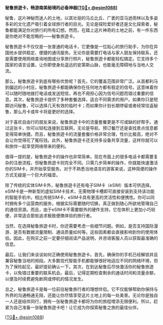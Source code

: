 **秘鲁旅遊卡，畅游南美秘境的必备神器[[TG💪+ @esim1088](https://t.me/s/esim1088)]**

秘鲁，这片神秘而迷人的土地，以其壮丽的马丘比丘、广袤的亚马逊雨林以及多姿多彩的文化遗产吸引着全球旅行者的目光。无论是探险爱好者还是文化探索者，秘鲁都能满足你对旅行的所有幻想。然而，在踏上这片神奇的土地之前，有一件东西是你绝对不能忽略的——秘鲁旅遊卡。

秘鲁旅遊卡不仅仅是一张普通的电话卡，它更像是一位贴心的旅行助手，为你在异国他乡提供稳定、便捷的通讯服务。无论你是需要打电话与家人朋友保持联系，还是需要使用网络查询地图或分享旅行照片，秘鲁旅遊卡都能轻松搞定。它支持多个国家的语言设置，让你即使身处遥远的安第斯山脉，也能毫无障碍地与当地人交流。

那么，秘鲁旅遊卡到底有哪些优势呢？首先，它的覆盖范围非常广泛。从首都利马到偏远的小村庄，秘鲁旅遊卡都能确保你在任何地方都有稳定的信号。这意味着你可以随时随地拨打电话或发送短信，再也不用担心因为信号问题而错过重要的信息。其次，秘鲁旅遊卡提供了多种套餐选择，适合不同需求的用户。如果你只是短期访问秘鲁，可以选择几天有效的临时卡；而如果你计划长期停留或者经常往返秘鲁，那么月卡或年卡将是更好的选择。

对于喜欢自由行的朋友来说，秘鲁旅遊卡中的流量套餐更是不可或缺的好帮手。通过这张卡，你可以轻松连接到互联网，无论是导航、预订餐厅还是查找景点信息都变得简单快捷。而且，秘鲁旅遊卡的流量套餐价格非常合理，性价比极高，绝对不会让你觉得花了冤枉钱。此外，秘鲁旅遊卡还支持多设备共享流量，这样你就可以和旅伴一起享受网络带来的便利。

值得一提的是，秘鲁旅遊卡的操作也非常简单。现在市面上的很多电话卡都需要复杂的注册流程，但秘鲁旅遊卡则完全不同。只需几步简单的操作，你就能快速激活你的SIM卡，并开始享受服务。对于不熟悉当地语言的游客来说，这种简便的操作方式无疑是一个巨大的福音。

除了传统的实体SIM卡外，秘鲁旅遊卡还有电子SIM卡（eSIM）版本可供选择。eSIM卡是一种新型的虚拟SIM卡技术，无需物理卡槽即可直接安装到支持该功能的智能手机中。相比传统SIM卡，eSIM卡具有更高的灵活性和便携性。你可以同时拥有多个运营商的服务，根据实际需要随时切换，真正做到随心所欲地管理自己的通信资源。而且，由于eSIM卡不需要额外的硬件支持，它在体积上更加小巧轻便，非常适合那些追求极致便携体验的旅行者。

当然，在选择秘鲁旅遊卡时，你还需要考虑一些细节问题。例如，是否支持国际漫游、是否有数据流量限制、通话质量如何等。这些因素都会直接影响到你的使用体验。因此，在购买之前一定要仔细阅读产品说明，并咨询客服人员以获取最准确的信息。

最后，让我们来谈谈如何正确使用秘鲁旅遊卡。首先，确保你的手机已经解锁并且兼容秘鲁当地的频段。大多数现代智能手机都能够很好地适应不同的网络环境，但为了保险起见，最好提前确认一下。其次，在到达秘鲁后尽快激活你的秘鲁旅遊卡，以免错过重要的联系机会。最后，记得定期检查剩余的通话时间和流量余额，以便及时续费避免断网或停机的情况发生。

总之，秘鲁旅遊卡是每一位前往秘鲁旅行者的理想伴侣。它不仅能够帮助你保持与外界的沟通畅通无阻，还能让你尽情享受这片土地上的每一处美景。无论你是独自一人还是结伴同行，拥有一张秘鲁旅遊卡都将为你的旅程增添无限便利。所以，赶紧为自己准备一张秘鲁旅遊卡吧！让它成为你探索秘鲁之旅的最佳伙伴。

[[TG💪+ @esim1088](https://t.me/s/esim1088)]